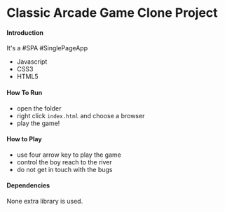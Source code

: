 
# Classic Arcade Game Clone Project

#### Introduction

It's a #SPA #SinglePageApp

* Javascript
* CSS3
* HTML5

#### How To Run

* open the folder
* right click `index.html` and choose a browser
* play the game!

#### How to Play

* use four arrow key to play the game
* control the boy reach to the river
* do not get in touch with the bugs


#### Dependencies

None extra library is used.
